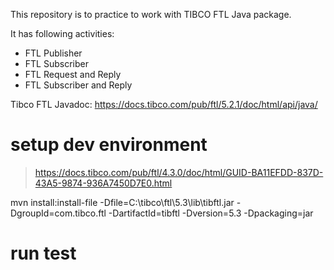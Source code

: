 This repository is to practice to work with TIBCO FTL Java package.

It has following activities:
- FTL Publisher
- FTL Subscriber
- FTL Request and Reply
- FTL Subscriber and Reply

Tibco FTL Javadoc: https://docs.tibco.com/pub/ftl/5.2.1/doc/html/api/java/


# setup dev environment

> https://docs.tibco.com/pub/ftl/4.3.0/doc/html/GUID-BA11EFDD-837D-43A5-9874-936A7450D7E0.html


mvn install:install-file -Dfile=C:\tibco\ftl\5.3\lib\tibftl.jar -DgroupId=com.tibco.ftl -DartifactId=tibftl -Dversion=5.3 -Dpackaging=jar



# run test


